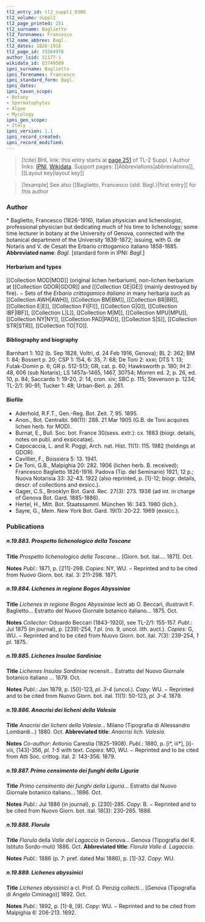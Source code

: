 ```yaml
---
tl2_entry_id: tl2_suppl1_0300
tl2_volume: suppl1
tl2_page_printed: 251
tl2_surname: Baglietto
tl2_forenames: Francesco
tl2_name_abbrev: Bagl.
tl2_dates: 1826-1916
tl2_page_id: 33264978
author_lsid: 31177-1
wikidata_id: Q3749589
ipni_surname: Baglietto
ipni_forenames: Francesco
ipni_standard_form: Bagl.
ipni_dates: 
ipni_taxon_scope: 
- Botany
- Spermatophytes
- Algae
- Mycology
ipni_geo_scope: 
- Italy
ipni_version: 1.1
ipni_record_created: 
ipni_record_modified:
---
```


> [!cite] BHL link: this entry starts at [page 251](https://www.biodiversitylibrary.org/page/33264978) of TL-2 Suppl. I
> Author links: [IPNI](https://www.ipni.org/a/31177-1), [Wikidata](https://www.wikidata.org/wiki/Q3749589). Support pages: [[Abbreviations|abbreviations]], [[Layout key|layout key]]

> [!example] See also [[Baglietto, Francesco {std. Bagl.}|first entry]] for this author

### Author

\* Baglietto, Francesco (1826-1916), Italian physician and lichenologist, professional physician but dedicating much of his time to lichenology; some time lecturer in botany at the University of Genova, connected with the botanical department of the University 1839-1872; issuing, with G. de Notaris and V. de Cesati the Erbario crittogamico italiano 1858-1885. 
**Abbreviated name**: *Bagl.* \[standard form in IPNI: *Bagl.*\]

#### Herbarium and types

[[Collection MOD|MOD]] (original lichen herbarium), non-lichen herbarium at [[Collection GDOR|GDOR]] and [[Collection GE|GE]] (mainly destroyed by fire). − Sets of the *Erbario crittogamico italiano* in many herbaria such as [[Collection AWH|AWH]], [[Collection BM|BM]], [[Collection BR|BR]], [[Collection E|E]], [[Collection FI|FI]], [[Collection G|G]], [[Collection IBF|IBF]], [[Collection L|L]], [[Collection M|M]], [[Collection MPU|MPU]], [[Collection NY|NY]], [[Collection PAD|PAD]], [[Collection S|S]], [[Collection STR|STR]], [[Collection TO|TO]].

#### Bibliography and biography

Barnhart 1: 102 (b. Sep 1828, Voltri, d. 24 Feb 1916, Genova); BL 2: 362; BM 1: 84; Bossert p. 20; CSP 1: 154, 6: 35, 7: 68; De Toni 2: xxxi; DTS 1: 13; Futak-Domin p. 6; GR p. 512-513; GR, cat. p. 60; Hawksworth p. 180; IH 2: 48, 606 (sub Notaris); LS 1457a-1465, 1467, 30754; Morren ed. 2, p. 26, ed. 10, p. 84; Saccardo 1: 19-20, 2: 14, cron. xiv; SBC p. 115; Stevenson p. 1234; TL-2/1: 90-91; Tucker 1: 48; Urban-Berl. p. 261.

#### Biofile

- Aderhold, R.F.T., Gen.-Reg. Bot. Zeit. 7, 95. 1895.
- Anon., Bot. Centralbl. 98(11): 288. 21 Mar 1905 (G.B. de Toni acquires lichen herb. for MOD).
- Burnat, E., Bull. Soc. bot. France 30(sess. extr.): cx. 1883 (biogr. details, notes on publ. and exsiccatae).
- Capocaccia, L. and R. Poggi, Arch. nat. Hist. 11(1): 115. 1982 (holdings at GDOR).
- Cavillier, F., Boissiera 5: 13. 1941.
- De Toni, G.B., Malpighia 20: 282. 1906 (lichen herb. B. received); Francesco Baglietto 1826-1916. Padova (Tip. del Seminario) 1921, 12 p.; Nuova Notarisia 33: 32-43. 1922 (also reprinted, p. \[1\]-12; biogr. details, descr. of collections and exsicc.).
- Gager, C.S., Brooklyn Bot. Gard. Rec. 27(3): 273. 1938 (ad int. in charge of Genova Bot. Gard. 1885-1886).
- Hertel, H., Mitt. Bot. Staatssamml. München 16: 343. 1980 (lich.).
- Sayre, G., Mem. New York Bot. Gard. 19(1): 20-22. 1969 (exsicc.).

### Publications

##### n.19.883. Prospetto lichenologico della Toscane

**Title**
*Prospetto lichenologico della Toscane*... \[Giorn. bot. ital.... 1871\]. Oct.

**Notes**
*Publ*.: 1871, p. \[211\]-298. *Copies*: NY, WU. − Reprinted and to be cited from Nuovo Giorn.
bot. ital. 3: 211-298. 1871.

##### n.19.884. Lichenes in regione Bogos Abyssiniae

**Title**
*Lichenes in regione Bogos Abyssiniae* lecti ab O. Beccari, illustravit F. Baglietto... Estratto del Nuovo Giornale botanico italiano... 1875. Oct.

**Notes**
*Collector*: Odoardo Beccari (1843-1920), see TL-2/1: 155-157.
*Publ*.: Jul 1875 (in journal), p. \[239\]-254, *1 pl*. (no. 9, uncol. lith. auct.). *Copies*: G, WU. − Reprinted and to be cited from Nuovo Giorn. bot. ital. 7(3): 239-254, *1 pl*. 1875.

##### n.19.885. Lichenes Insulae Sardiniae

**Title**
*Lichenes Insulae Sardiniae* recensit... Estratto del Nuovo Giornale botanico italiano ... 1879. Oct.

**Notes**
*Publ*.: Jan 1879, p. \[50\]-123, *pl. 3-4* (uncol.). *Copy*: WU. − Reprinted and to be cited from Nuovo Giorn. bot. ital. 11(1): 50-123, *pl. 3-4.* 1879.

##### n.19.886. Anacrisi dei licheni della Valesia

**Title**
*Anacrisi dei licheni della Valesia*... Milano (Tipografia di Allessandro Lombardi...) 1880. Oct.
**Abbreviated title**: *Anacrisi lich. Valesia*.

**Notes**
*Co-author*: Antonio Carestia (1825-1908).
*Publ*.: 1880, p. \[i\*, iii\*\], \[i\]-viii, \[143\]-356, *pl. 1-5* with text. *Copies*: MO, WU. − Reprinted and to be cited from Atti Soc. crittog. ital. 2: 143-356. 1879.

##### n.19.887. Primo censimento dei funghi della Liguria

**Title**
*Primo censimento dei funghi della Liguria*... Estratto dal Nuovo Giornale botanico italiano... 1886. Oct.

**Notes**
*Publ*.: Jul 1886 (in journal), p. \[230\]-285. *Copy*: B. − Reprinted and to be cited from Nuovo Giorn. bot. ital. 18(3): 230-285. 1886.

##### n.19.888. Florula

**Title**
*Florula* della *Valle del Lagaccio* in Genova... Genova (Tipografia del R. Istituto Sordo-muti) 1886. Oct.
**Abbreviated title**: *Florula Valle d. Lagaccio*.

**Notes**
*Publ*.: 1886 (p. 7: pref. dated Mai 1886), p. \[1\]-32. *Copy*: WU.

##### n.19.889. Lichenes abyssinici

**Title**
*Lichenes abyssinici* a cl. Prof. O. Penzig collecti... \[Genova (Tipografia di Angelo Ciminago)\] 1892. Oct.

**Notes**
*Publ*.: 1892, p. \[1\]-8, \[9\]. *Copy*: WU. − Reprinted and to be cited from Malpighia 6: 206-213. 1892.

